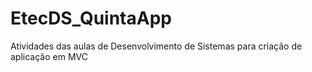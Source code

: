 # EtecDS_QuintaApp

Atividades das aulas de Desenvolvimento de Sistemas para criação de aplicação em MVC
